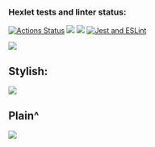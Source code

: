 ### Hexlet tests and linter status:
[![Actions Status](https://github.com/Polina2603/frontend-project-46/workflows/hexlet-check/badge.svg)](https://github.com/Polina2603/frontend-project-46/actions)
<a href="https://codeclimate.com/github/Polina2603/frontend-project-46/maintainability"><img src="https://api.codeclimate.com/v1/badges/c6db0fd5b27ae7b0a7f9/maintainability" /></a>
<a href="https://codeclimate.com/github/Polina2603/frontend-project-46/test_coverage"><img src="https://api.codeclimate.com/v1/badges/c6db0fd5b27ae7b0a7f9/test_coverage" /></a>
[![Jest and ESLint](https://github.com/Polina2603/frontend-project-46/actions/workflows/main.yml/badge.svg)](https://github.com/Polina2603/frontend-project-46/actions/workflows/main.yml)

<a href="https://asciinema.org/a/0pttSWQCO05WLtYRM2ce6aqCZ" target="_blank"><img src="https://asciinema.org/a/0pttSWQCO05WLtYRM2ce6aqCZ.svg" /></a>
<h2> Stylish: </h2>
<a href="https://asciinema.org/a/YfVL6RONqsgJykqIzEKmnX75l" target="_blank"><img src="https://asciinema.org/a/YfVL6RONqsgJykqIzEKmnX75l.svg" /></a>
<h2> Plain^ </h2>
<a href="https://asciinema.org/a/71FCkd9mYjlUbz3oCAxLUIKM3" target="_blank"><img src="https://asciinema.org/a/71FCkd9mYjlUbz3oCAxLUIKM3.svg" /></a>